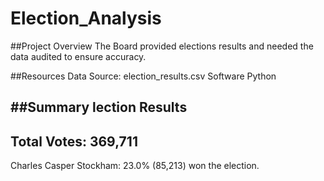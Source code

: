 # Election_Analysis
##Project Overview
The Board provided elections results and needed the data audited to ensure accuracy.

##Resources
Data Source: election_results.csv
Software Python

##Summary
lection Results
-------------------------
Total Votes: 369,711
-------------------------
Charles Casper Stockham: 23.0% (85,213) won the election.
